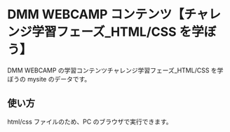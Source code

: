 # DMM WEBCAMP コンテンツ【チャレンジ学習フェーズ\_HTML/CSS を学ぼう】

DMM WEBCAMP の学習コンテンツチャレンジ学習フェーズ\_HTML/CSS を学ぼうの mysite のデータです。

## 使い方

html/css ファイルのため、PC のブラウザで実行できます。
